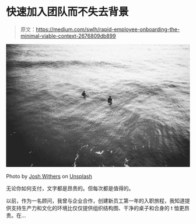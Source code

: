 # 快速加入团队而不失去背景

> 原文：<https://medium.com/swlh/rapid-employee-onboarding-the-minimal-viable-context-2676809db899>

![](img/a00d867298e5bda241fdccf24b589227.png)

Photo by [Josh Withers](https://unsplash.com/@joshwithersart?utm_source=unsplash&utm_medium=referral&utm_content=creditCopyText) on [Unsplash](https://unsplash.com/search/photos/surfers?utm_source=unsplash&utm_medium=referral&utm_content=creditCopyText)

无论你如何支付，文字都是昂贵的。但每次都是值得的。

以前，作为一名顾问，我曾与企业合作，创建新员工第一年的入职旅程，我知道提供支持生产力和文化的环境比仅仅提供组织结构图、干净的桌子和合身的 t 恤更昂贵。在…